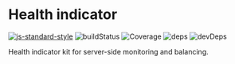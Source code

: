 # Health indicator

[![js-standard-style](https://img.shields.io/badge/code%20style-standard-brightgreen.svg)](http://standardjs.com)
![buildStatus](https://travis-ci.org/qiwi/health-indicator.svg?branch=master)
![Coverage](https://coveralls.io/repos/qiwi/health-indicator/badge.svg)
![deps](https://david-dm.org/qiwi/health-indicator.svg)
![devDeps](https://david-dm.org/qiwi/health-indicator/dev-status.svg)


Health indicator kit for server-side monitoring and balancing.